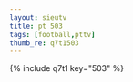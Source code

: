 ```yaml
--- 
layout: sieutv
title: pt 503
tags: [football,pttv]
thumb_re: q7t1503
---
```

{% include q7t1 key="503" %} 
